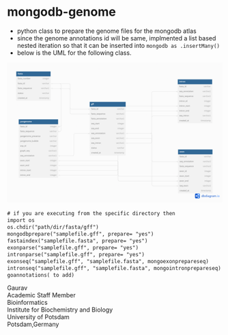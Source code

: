 # mongodb-genome

- python class to prepare the genome files for the mongodb atlas
- since the genome annotations id will be same, implmented a list based nested iteration so that it can be inserted into ``` mongodb as .insertMany() ```
- below is the UML for the following class.

<img src = "https://github.com/gauravcodepro/mongodb-genome/blob/main/UML.png" >
  
```
# if you are executing from the specific directory then
import os
os.chdir("path/dir/fasta/gff")
mongodbprepare("samplefile.gff", prepare= "yes")
fastaindex("samplefile.fasta", prepare= "yes")
exonparse("samplefile.gff", prepare= "yes")
intronparse("samplefile.gff", prepare= "yes")
exonseq("samplefile.gff", "samplefile.fasta", mongoexonprepareseq)
intronseq("samplefile.gff", "samplefile.fasta", mongointronprepareseq)
goannotations( to add)
```

Gaurav \
Academic Staff Member \
Bioinformatics \
Institute for Biochemistry and Biology \
University of Potsdam \
Potsdam,Germany

